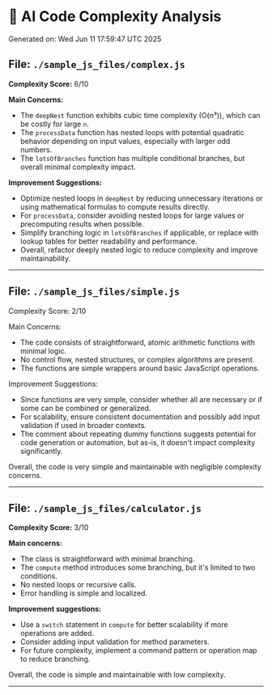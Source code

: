 # 🤖 AI Code Complexity Analysis

Generated on: Wed Jun 11 17:59:47 UTC 2025

## File: `./sample_js_files/complex.js`

**Complexity Score:** 6/10

**Main Concerns:**
- The `deepNest` function exhibits cubic time complexity (O(n³)), which can be costly for large `n`.
- The `processData` function has nested loops with potential quadratic behavior depending on input values, especially with larger odd numbers.
- The `lotsOfBranches` function has multiple conditional branches, but overall minimal complexity impact.

**Improvement Suggestions:**
- Optimize nested loops in `deepNest` by reducing unnecessary iterations or using mathematical formulas to compute results directly.
- For `processData`, consider avoiding nested loops for large values or precomputing results when possible.
- Simplify branching logic in `lotsOfBranches` if applicable, or replace with lookup tables for better readability and performance.
- Overall, refactor deeply nested logic to reduce complexity and improve maintainability.

---

## File: `./sample_js_files/simple.js`

Complexity Score: 2/10

Main Concerns:
- The code consists of straightforward, atomic arithmetic functions with minimal logic.
- No control flow, nested structures, or complex algorithms are present.
- The functions are simple wrappers around basic JavaScript operations.

Improvement Suggestions:
- Since functions are very simple, consider whether all are necessary or if some can be combined or generalized.
- For scalability, ensure consistent documentation and possibly add input validation if used in broader contexts.
- The comment about repeating dummy functions suggests potential for code generation or automation, but as-is, it doesn't impact complexity significantly.

Overall, the code is very simple and maintainable with negligible complexity concerns.

---

## File: `./sample_js_files/calculator.js`

**Complexity Score:** 3/10

**Main concerns:**
- The class is straightforward with minimal branching.
- The `compute` method introduces some branching, but it's limited to two conditions.
- No nested loops or recursive calls.
- Error handling is simple and localized.

**Improvement suggestions:**
- Use a `switch` statement in `compute` for better scalability if more operations are added.
- Consider adding input validation for method parameters.
- For future complexity, implement a command pattern or operation map to reduce branching.

Overall, the code is simple and maintainable with low complexity.

---

